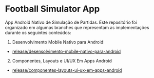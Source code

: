 # Football Simulator App

App Android Nativo de Simulação de Partidas. Este repositório foi organizado em algumas branches que representam as implementações durante os seguintes conteúdos:

1. Desenvolvimento Mobile Nativo para Android
  - [release/desensolvimento-mobile-nativo-para-android](https://github.com/glauciocoutinho/football-simulator-app/tree/release/desenvolvimento-mobile-nativo-para-android)
2. Componentes, Layouts e UI/UX Em Apps Android
  - [release/componentes-layouts-ui-ux-em-apps-android](https://github.com/glauciocoutinho/football-simulator-app/tree/release/componentes-layouts-ui-ux-em-apps-android)

